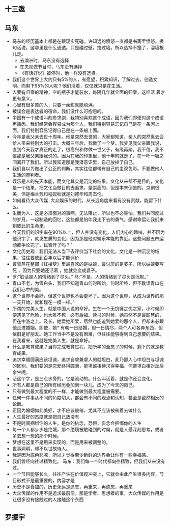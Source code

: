 ## 十三邀

## 马东

* 马东的经历基本上都是在跟现实死磕。许知远的愤怒一直都是书斋里愤怒。换句话说。这哪里是什么通透。只是碰过壁，撞过墙。所以选择不撞了，溜墙根儿走。
  - 去澳洲时，马东没有选择
  - 在央视做节目时，马东没有选择
  - 《有话好说》被停时，他一样没有选择。
* 我们这个世界上大约只有5%的人，有愿望，积累知识，了解过去，创造文明。而剩下95%的人呢？他们活着，仅仅就只是在生活。
* 人要有归零的精神，空的瓶子才能装水，每隔几年就全面的归零，这样活 着才更有意义。
* 心里有很多苦的人，只要一丝甜就能填满。
* 被误会是表达者的宿命，我们没什么可抱怨的。
* 中国有一个成语叫刻舟求剑，我特别喜欢这个成语，因为我们即便对这个成语再熟悉，我们经常会容易成为那个人，我们特别容易忘记自己是在一条河上面，我们特别容易记得自己是在一条船上面。
* 今年是我父亲去世十周年。他是突然去世的，大家都知道，亲人的突然离去会给人带来特别大的打击。大概三年后，我做了一个梦。我梦见我父亲跟我说，直到今天我才真正的走了，很高兴和你做一世父子，有缘再聚。我不信，我不信那是我父亲跟我说的。因为在我的印象里，他十年前就走了，在一呼一吸之间离开了我们。所以我知道那是我潜意识里，自己放掉了自己。
* 我们自以为做出了公正的判断，其实往往都带有自己的主观色彩。不要做他人生活的审判者。
* 娱乐是人的先天本能，而文化其实是沉淀的结果。文化从来都不是目的，文化是一个结果，把文化当做目的去追求，是崇高的，但是本末倒置的。京剧很美，但是梅兰芳和程砚秋就是刘德华和周杰伦。
* 如何看待大众传媒  大众娱乐的时代，从长远角度来看有没有贡献，能留下什么。
* 生而为人，这是必须面对的事啊，无法阻止，所以也不必害怕。我们共同度过的岁月，一起制造的回忆，这些都是陪伴我走下去的勇气。感谢命运让我们来到彼此的生命里。
* 今天我们的识字率在90%以上，但人并没有变化，人们内心的趣味，并不因为他识字了，就发生质的变化，因为那是他对娱乐本能的靠近。这些问题五四运动都争论完了，民智开了吗？”
* 文化历史观：我们无法从当下去评价当下社会的文化，文化是一种沉淀的结果，往往要放到百年以后才能评价
* 曹雪芹在整部《红楼梦》里最喜欢的是姑娘，最讨厌的是婆子，所以姑娘要写死 ，因为只要她还活着 ，她就会变成婆子。
* 罗:“脏话是人的情绪到了尽头。” 马:“不是，人的情绪到了尽头是沉默。”
* 青山不老，为雪白头，我们不知道青山何时所始，何时所终，但不耽误青山在我们心中的美。
* 这个世界不会好，但这个世界也不会更坏了。因为这个世界，从成为世界的那一天开始，就和现在一模一样。”
* 所谓的完美人生，就是中国人说的命好。生在一个无饥馑之忧之家，小时候即便遇见了危险，也大难不死，必有后福。读书的时候，她虽然不是最聪慧的，但在中游之上。及长，她爱她所爱，居然也能追到她爱的那个人，但却未必跟他走进婚姻。即使，她* 有朝一日结婚，但一日情尽，两个人可各奔东西，但依旧是好朋友。她工作当中不是没有困难，但往往能够得到自己想要的结果。在我看来，这就是完美人生，就是命好。
* 什么是教育成果？当你完成教育过程，把所学的全忘了的时候，剩下的就是教育成果。
* 追求幸福圆满应该坦诚，追求自虐兼虐人的就坦白，此乃鄙人心中坦白与坦诚的区别。我们要的是恋爱终得圆满，能坦诚相待求得幸福，何苦坦白相对劫后余生呢。
* 活这个字，是三点水旁的，它是流动的。什么叫活着，就是你还会变化。
* 所有人都是自己的所有经历叠加到一块儿，成为了今天的自己。
* 只有做到最大程度的不一样，才能做到最大程度被需要。
* 任何一件事从不同的角度切入，都会有不同的观点和认知，甚至是截然相反的论断。
* 正因为婚姻如此美好，才不应该被催，尤其不应该被催着去做什么
* 人生最好的态度就是把自己放没有
* 不是时间捆绑你的人生，是你的执念，恐惧，妄念会捆绑你的人生
* 每一个人都步步是绝境，那个绝境被触碰到的时候，就是人最深刻思考，或者多去想一想的那个时候。
* 梦想在这里不是用来实现的，而是用来被调整的。
* 世事洞明，却不以世故待人。
* 我是因为底色悲凉，所以才觉得至少新鲜的边界会让你有一些幸福感。
* 我们曾经向往过精致化。 马东：我们每一个时代都向往精致，但我们从来没有过。
* 一个节目能够长久，往往产生在价值观冲突上，它就会由此产生很多内容，节目形式不是最重要的，内容才是
* 历史不是叠加的，历史永远是遗忘，再重来，再遗忘，再重来
* 大众传媒的作用不是追求最前沿，那是学者、思想者的事，大众传媒的作用是让很多没有接触过的人接触这个东西

## 罗振宇
